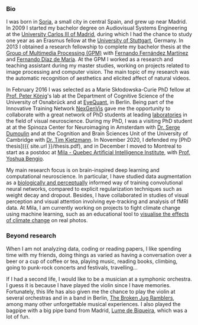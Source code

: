 ### Bio
I was born in [Soria](https://en.wikipedia.org/wiki/Soria), a small city in central Spain, and grew up near Madrid. In 2009 I started my bachelor degree on Audiovisual Systems Engineering at the [University Carlos III of Madrid](https://www.uc3m.es/Home), during which I had the chance to study one year as an Erasmus fellow at the [University of Stuttgart](https://www.uni-stuttgart.de/en/), Germany. In 2013 I obtained a research fellowship to complete my bachelor thesis at the [Group of Multimedia Processing (GPM)](http://gpm.webs.tsc.uc3m.es/) with [Fernando Fernández Martínez](https://www.researchgate.net/profile/Fernando_Fernandez-Martinez) and [Fernando Díaz de María](https://www.uc3m.es/ss/Satellite/UC3MInstitucional/en/Detalle/Organismo_C/1371211308508/1371211309638/Fernando_Diaz_de_Maria). At the GPM I worked as a research and teaching assistant during my master studies, working on projects related to image processing and computer vision. The main topic of my research was the automatic recognition of aesthetics and elicited affect of natural videos.

In February 2016 I was selected as a Marie Skłodowska-Curie PhD fellow at [Prof. Peter König](https://portal.ikw.uni-osnabrueck.de/~NBP/PeterKoenig.html)'s lab at the Department of Cognitive Science of the University of Osnabrück and at [EyeQuant](https://eyequant.com), in Berlin. Being part of the Innovative Training Network [NexGenVis](https://www.nextgenvis.eu) gave me the opportunity to collaborate with a great network of PhD students at leading [laboratories](https://www.nextgenvis.eu/partners/) in the field of visual neuroscience. During my PhD, I was a visiting PhD student at at the Spinoza Center for Neuroimaging in Amsterdam with [Dr. Serge Dumoulin](http://www.spinozacentre.nl/dumoulin/) and at the Cognition and Brain Sciences Unit of the University of Cambridge with [Dr. Tim Kietzmann](http://www.timkietzmann.de/). In November 2020, I defended my [PhD thesis]({{ site.url }}/thesis.pdf), and in December I moved to Montreal to start as a postdoc at [Mila - Quebec Artificial Intelligence Institute](https://mila.quebec/), with [Prof. Yoshua Bengio](https://yoshuabengio.org/).

My main research focus is on brain-inspired deep learning and computational neuroscience. In particular, I have studied data augmentation as a [biologically and perceptually](https://arxiv.org/abs/1806.03852) informed way of training convolutional neural networks, compared to explicit regularization techniques such as weight decay and dropout. Besides, I have collaborated in studies of visual perception and visual attention involving eye-tracking and analysis of fMRI data. At Mila, I am currently working on projects to fight climate change using machine learning, such as an educational tool to [visualise the effects of climate change](https://mila.quebec/en/ai-society/visualizing-climate-change/) on real photos.  

### Beyond research
When I am not analyzing data, coding or reading papers, I like spending time with my friends, doing things as varied as having a conversation over a beer or a cup of coffee or tea, playing music, reading books, climbing, going to punk-rock concerts and festivals, travelling... 

If I had a second life, I would like to be a musician at a symphonic orchestra. I guess it is because I have played the violin since I have memories. Fortunately, this life has also given me the chance to play the violin at several orchestras and in a band in Berlin, [The Broken Jug Ramblers](https://brokenjugramblers.bandcamp.com/), among many other unforgettable musical experiences. I also played the bagpipe with a big pipe band from Madrid, [Lume de Biqueira](https://www.lumedebiqueira.es/en/), which was a lot of fun.
